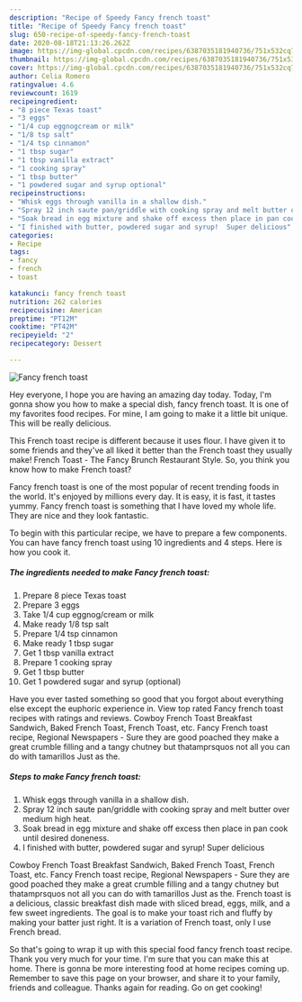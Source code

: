 ```yaml
---
description: "Recipe of Speedy Fancy french toast"
title: "Recipe of Speedy Fancy french toast"
slug: 650-recipe-of-speedy-fancy-french-toast
date: 2020-08-18T21:13:26.262Z
image: https://img-global.cpcdn.com/recipes/6387035181940736/751x532cq70/fancy-french-toast-recipe-main-photo.jpg
thumbnail: https://img-global.cpcdn.com/recipes/6387035181940736/751x532cq70/fancy-french-toast-recipe-main-photo.jpg
cover: https://img-global.cpcdn.com/recipes/6387035181940736/751x532cq70/fancy-french-toast-recipe-main-photo.jpg
author: Celia Romero
ratingvalue: 4.6
reviewcount: 1619
recipeingredient:
- "8 piece Texas toast"
- "3 eggs"
- "1/4 cup eggnogcream or milk"
- "1/8 tsp salt"
- "1/4 tsp cinnamon"
- "1 tbsp sugar"
- "1 tbsp vanilla extract"
- "1 cooking spray"
- "1 tbsp butter"
- "1 powdered sugar and syrup optional"
recipeinstructions:
- "Whisk eggs through vanilla in a shallow dish."
- "Spray 12 inch saute pan/griddle with cooking spray and melt butter over medium high heat."
- "Soak bread in egg mixture and shake off excess then place in pan cook until desired doneness."
- "I finished with butter, powdered sugar and syrup!  Super delicious"
categories:
- Recipe
tags:
- fancy
- french
- toast

katakunci: fancy french toast 
nutrition: 262 calories
recipecuisine: American
preptime: "PT12M"
cooktime: "PT42M"
recipeyield: "2"
recipecategory: Dessert

---
```



![Fancy french toast](https://img-global.cpcdn.com/recipes/6387035181940736/751x532cq70/fancy-french-toast-recipe-main-photo.jpg)

Hey everyone, I hope you are having an amazing day today. Today, I'm gonna show you how to make a special dish, fancy french toast. It is one of my favorites food recipes. For mine, I am going to make it a little bit unique. This will be really delicious.

This French toast recipe is different because it uses flour. I have given it to some friends and they&#39;ve all liked it better than the French toast they usually make! French Toast - The Fancy Brunch Restaurant Style. So, you think you know how to make French toast?

Fancy french toast is one of the most popular of recent trending foods in the world. It's enjoyed by millions every day. It is easy, it is fast, it tastes yummy. Fancy french toast is something that I have loved my whole life. They are nice and they look fantastic.


To begin with this particular recipe, we have to prepare a few components. You can have fancy french toast using 10 ingredients and 4 steps. Here is how you cook it.

<!--inarticleads1-->

##### The ingredients needed to make Fancy french toast:

1. Prepare 8 piece Texas toast
1. Prepare 3 eggs
1. Take 1/4 cup eggnog/cream or milk
1. Make ready 1/8 tsp salt
1. Prepare 1/4 tsp cinnamon
1. Make ready 1 tbsp sugar
1. Get 1 tbsp vanilla extract
1. Prepare 1 cooking spray
1. Get 1 tbsp butter
1. Get 1 powdered sugar and syrup (optional)


Have you ever tasted something so good that you forgot about everything else except the euphoric experience in. View top rated Fancy french toast recipes with ratings and reviews. Cowboy French Toast Breakfast Sandwich, Baked French Toast, French Toast, etc. Fancy French toast recipe, Regional Newspapers - Sure they are good poached they make a great crumble filling and a tangy chutney but thatamprsquos not all you can do with tamarillos Just as the. 

<!--inarticleads2-->

##### Steps to make Fancy french toast:

1. Whisk eggs through vanilla in a shallow dish.
1. Spray 12 inch saute pan/griddle with cooking spray and melt butter over medium high heat.
1. Soak bread in egg mixture and shake off excess then place in pan cook until desired doneness.
1. I finished with butter, powdered sugar and syrup!  Super delicious


Cowboy French Toast Breakfast Sandwich, Baked French Toast, French Toast, etc. Fancy French toast recipe, Regional Newspapers - Sure they are good poached they make a great crumble filling and a tangy chutney but thatamprsquos not all you can do with tamarillos Just as the. French toast is a delicious, classic breakfast dish made with sliced bread, eggs, milk, and a few sweet ingredients. The goal is to make your toast rich and fluffy by making your batter just right. It is a variation of French toast, only I use French bread. 

So that's going to wrap it up with this special food fancy french toast recipe. Thank you very much for your time. I'm sure that you can make this at home. There is gonna be more interesting food at home recipes coming up. Remember to save this page on your browser, and share it to your family, friends and colleague. Thanks again for reading. Go on get cooking!
